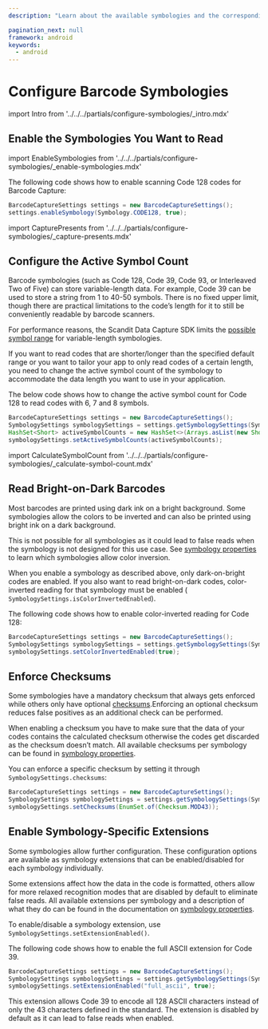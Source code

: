 ```yaml
---
description: "Learn about the available symbologies and the corresponding configurations and extensions available."

pagination_next: null
framework: android
keywords:
  - android
---
```


# Configure Barcode Symbologies

import Intro from '../../../partials/configure-symbologies/_intro.mdx'

<Intro/>

## Enable the Symbologies You Want to Read

import EnableSymbologies from '../../../partials/configure-symbologies/_enable-symbologies.mdx'

<EnableSymbologies/>

The following code shows how to enable scanning Code 128 codes for Barcode Capture:

```java
BarcodeCaptureSettings settings = new BarcodeCaptureSettings();
settings.enableSymbology(Symbology.CODE128, true);
```

import CapturePresents from '../../../partials/configure-symbologies/_capture-presents.mdx'

<CapturePresents/>

## Configure the Active Symbol Count

Barcode symbologies (such as Code 128, Code 39, Code 93, or Interleaved Two of Five) can store variable-length data. For example, Code 39 can be used to store a string from 1 to 40-50 symbols. There is no fixed upper limit, though there are practical limitations to the code’s length for it to still be conveniently readable by barcode scanners.

For performance reasons, the Scandit Data Capture SDK limits the [possible symbol range](https://docs.scandit.com/data-capture-sdk/android/barcode-capture/api/symbology-settings.html#property-scandit.datacapture.barcode.SymbologySettings.ActiveSymbolCounts) for variable-length symbologies.

If you want to read codes that are shorter/longer than the specified default range or you want to tailor your app to only read codes of a certain length, you need to change the active symbol count of the symbology to accommodate the data length you want to use in your application.

The below code shows how to change the active symbol count for Code 128 to read codes with 6, 7 and 8 symbols.

```java
BarcodeCaptureSettings settings = new BarcodeCaptureSettings();
SymbologySettings symbologySettings = settings.getSymbologySettings(Symbology.CODE128);
HashSet<Short> activeSymbolCounts = new HashSet<>(Arrays.asList(new Short[] { 6, 7, 8}));
symbologySettings.setActiveSymbolCounts(activeSymbolCounts);
```

import CalculateSymbolCount from '../../../partials/configure-symbologies/_calculate-symbol-count.mdx'

<CalculateSymbolCount/>

## Read Bright-on-Dark Barcodes

Most barcodes are printed using dark ink on a bright background. Some symbologies allow the colors to be inverted and can also be printed using bright ink on a dark background.

This is not possible for all symbologies as it could lead to false reads when the symbology is not designed for this use case. See [symbology properties](/symbology-properties.md) to learn which symbologies allow color inversion.

When you enable a symbology as described above, only dark-on-bright codes are enabled. If you also want to read bright-on-dark codes, color-inverted reading for that symbology must be enabled ( `SymbologySettings.isColorInvertedEnabled`).

The following code shows how to enable color-inverted reading for Code 128:

```java
BarcodeCaptureSettings settings = new BarcodeCaptureSettings();
SymbologySettings symbologySettings = settings.getSymbologySettings(Symbology.CODE128);
symbologySettings.setColorInvertedEnabled(true);
```

## Enforce Checksums

Some symbologies have a mandatory checksum that always gets enforced while others only have optional [checksums](https://docs.scandit.com/data-capture-sdk/android/barcode-capture/api/checksum.html#enum-scandit.datacapture.barcode.Checksum).Enforcing an optional checksum reduces false positives as an additional check can be performed.

When enabling a checksum you have to make sure that the data of your codes contains the calculated checksum otherwise the codes get discarded as the checksum doesn’t match. All available checksums per symbology can be found in [symbology properties](/symbology-properties.md).

You can enforce a specific checksum by setting it through `SymbologySettings.checksums`:

```java
BarcodeCaptureSettings settings = new BarcodeCaptureSettings();
SymbologySettings symbologySettings = settings.getSymbologySettings(Symbology.CODE39);
symbologySettings.setChecksums(EnumSet.of(Checksum.MOD43));
```

## Enable Symbology-Specific Extensions

Some symbologies allow further configuration. These configuration options are available as symbology extensions that can be enabled/disabled for each symbology individually.

Some extensions affect how the data in the code is formatted, others allow for more relaxed recognition modes that are disabled by default to eliminate false reads. All available extensions per symbology and a description of what they do can be found in the documentation on [symbology properties](/symbology-properties.md).

To enable/disable a symbology extension, use `SymbologySettings.setExtensionEnabled()`.

The following code shows how to enable the full ASCII extension for Code 39.

```java
BarcodeCaptureSettings settings = new BarcodeCaptureSettings();
SymbologySettings symbologySettings = settings.getSymbologySettings(Symbology.CODE39);
symbologySettings.setExtensionEnabled("full_ascii", true);
```

This extension allows Code 39 to encode all 128 ASCII characters instead of only the 43 characters defined in the standard. The extension is disabled by default as it can lead to false reads when enabled.
